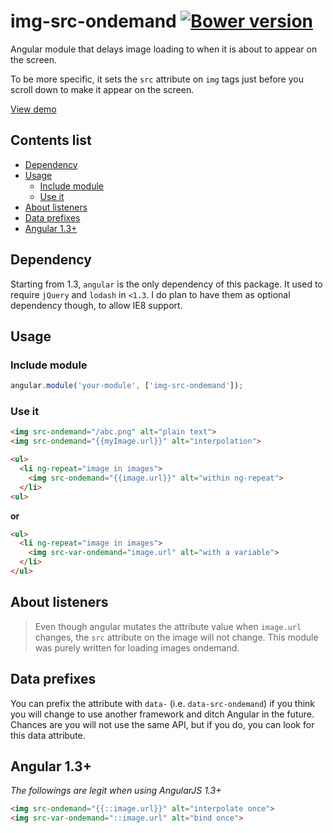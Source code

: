 # img-src-ondemand [![Bower version](https://badge.fury.io/bo/img-src-ondemand.svg)](http://badge.fury.io/bo/img-src-ondemand)

Angular module that delays image loading to when it is about to appear on the screen.

To be more specific, it sets the `src` attribute on `img` tags just before you scroll
down to make it appear on the screen.

[View demo](http://plnkr.co/edit/jUswgyfUneWdnFVQjo4q?p=preview)


## Contents list

<!-- MarkdownTOC depth=0 -->

- [Dependency](#dependency)
- [Usage](#usage)
    - [Include module](#include-module)
    - [Use it](#use-it)
- [About listeners](#about-listeners)
- [Data prefixes](#data-prefixes)
- [Angular 1.3+](#angular-13)

<!-- /MarkdownTOC -->

## Dependency

Starting from 1.3, `angular` is the only dependency of this package.
It used to require `jQuery` and `lodash` in `<1.3`.
I do plan to have them as optional dependency though, to allow IE8 support.

## Usage

### Include module

```js
angular.module('your-module', ['img-src-ondemand']);
```

### Use it

```html
<img src-ondemand="/abc.png" alt="plain text">
<img src-ondemand="{{myImage.url}}" alt="interpolation">

<ul>
  <li ng-repeat="image in images">
    <img src-ondemand="{{image.url}}" alt="within ng-repeat">
  </li>
<ul>
```

**or**

```html
<ul>
  <li ng-repeat="image in images">
    <img src-var-ondemand="image.url" alt="with a variable">
  </li>
</ul>
```

## About listeners

> Even though angular mutates the attribute value when `image.url` changes,
the `src` attribute on the image will not change. This module was purely written
for loading images ondemand.

## Data prefixes

You can prefix the attribute with `data-` (i.e. `data-src-ondemand`) if you think
you will change to use another framework and ditch Angular in the future. Chances
are you will not use the same API, but if you do, you can look for this data attribute.

## Angular 1.3+

*The followings are legit when using AngularJS 1.3+*

```html
<img src-ondemand="{{::image.url}}" alt="interpolate once">
<img src-var-ondemand="::image.url" alt="bind once">
```
